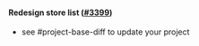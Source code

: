 #### Redesign store list ([#3399](https://github.com/shopsys/shopsys/pull/3399))

-   see #project-base-diff to update your project

